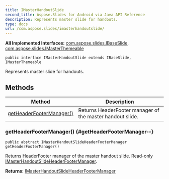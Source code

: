 ```yaml
---
title: IMasterHandoutSlide
second_title: Aspose.Slides for Android via Java API Reference
description: Represents master slide for handouts.
type: docs
url: /com.aspose.slides/imasterhandoutslide/
---
```

**All Implemented Interfaces:**
[com.aspose.slides.IBaseSlide](../../com.aspose.slides/ibaseslide), [com.aspose.slides.IMasterThemeable](../../com.aspose.slides/imasterthemeable)
```
public interface IMasterHandoutSlide extends IBaseSlide, IMasterThemeable
```

Represents master slide for handouts.
## Methods

| Method | Description |
| --- | --- |
| [getHeaderFooterManager()](#getHeaderFooterManager--) | Returns HeaderFooter manager of the master handout slide. |
### getHeaderFooterManager() {#getHeaderFooterManager--}
```
public abstract IMasterHandoutSlideHeaderFooterManager getHeaderFooterManager()
```


Returns HeaderFooter manager of the master handout slide. Read-only [IMasterHandoutSlideHeaderFooterManager](../../com.aspose.slides/imasterhandoutslideheaderfootermanager).

**Returns:**
[IMasterHandoutSlideHeaderFooterManager](../../com.aspose.slides/imasterhandoutslideheaderfootermanager)

